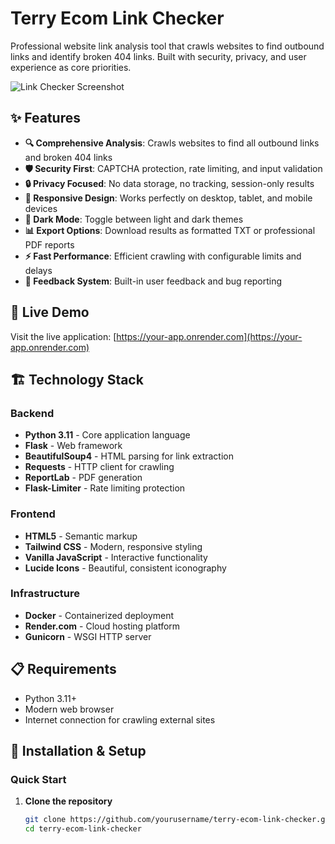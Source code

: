 # Terry Ecom Link Checker

Professional website link analysis tool that crawls websites to find outbound links and identify broken 404 links. Built with security, privacy, and user experience as core priorities.

![Link Checker Screenshot](https://via.placeholder.com/800x400/667eea/ffffff?text=Terry+Ecom+Link+Checker)

## ✨ Features

- **🔍 Comprehensive Analysis**: Crawls websites to find all outbound links and broken 404 links
- **🛡️ Security First**: CAPTCHA protection, rate limiting, and input validation
- **🔒 Privacy Focused**: No data storage, no tracking, session-only results
- **📱 Responsive Design**: Works perfectly on desktop, tablet, and mobile devices
- **🌙 Dark Mode**: Toggle between light and dark themes
- **📊 Export Options**: Download results as formatted TXT or professional PDF reports
- **⚡ Fast Performance**: Efficient crawling with configurable limits and delays
- **💬 Feedback System**: Built-in user feedback and bug reporting

## 🚀 Live Demo

Visit the live application: [https://your-app.onrender.com](https://your-app.onrender.com)

## 🏗️ Technology Stack

### Backend
- **Python 3.11** - Core application language
- **Flask** - Web framework
- **BeautifulSoup4** - HTML parsing for link extraction
- **Requests** - HTTP client for crawling
- **ReportLab** - PDF generation
- **Flask-Limiter** - Rate limiting protection

### Frontend
- **HTML5** - Semantic markup
- **Tailwind CSS** - Modern, responsive styling
- **Vanilla JavaScript** - Interactive functionality
- **Lucide Icons** - Beautiful, consistent iconography

### Infrastructure
- **Docker** - Containerized deployment
- **Render.com** - Cloud hosting platform
- **Gunicorn** - WSGI HTTP server

## 📋 Requirements

- Python 3.11+
- Modern web browser
- Internet connection for crawling external sites

## 🔧 Installation & Setup

### Quick Start

1. **Clone the repository**
   ```bash
   git clone https://github.com/yourusername/terry-ecom-link-checker.git
   cd terry-ecom-link-checker